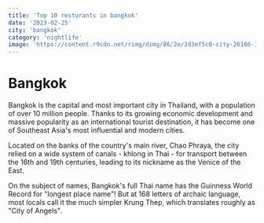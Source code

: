 ```yaml
---
title: 'Top 10 resturants in bangkok'
date: '2023-02-25'
city: 'bangkok'
category: 'nightlife'
image: 'https://content.r9cdn.net/rimg/dimg/86/2e/2d3ef5c0-city-26166-153e6c3d8ab.jpg?width=1200&height=630&xhint=1513&yhint=1022&crop=true'
---
```


# Bangkok

Bangkok is the capital and most important city in Thailand, with a population of over 10 million people. Thanks to its growing economic development and massive popularity as an international tourist destination, it has become one of Southeast Asia's most influential and modern cities.

Located on the banks of the country's main river, Chao Phraya, the city relied on a wide system of canals - khlong in Thai - for transport between the 16th and 19th centuries, leading to its nickname as the Venice of the East.

On the subject of names, Bangkok's full Thai name has the Guinness World Record for "longest place name"! But at 168 letters of archaic language, most locals call it the much simpler Krung Thep, which translates roughly as "City of Angels".